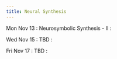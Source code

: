 ```yaml
---
title: Neural Synthesis
---
```


Mon Nov 13
: Neurosymbolic Synthesis - II
  : []()

Wed Nov 15
: TBD
  : []()

Fri Nov 17
: TBD
  : []()
